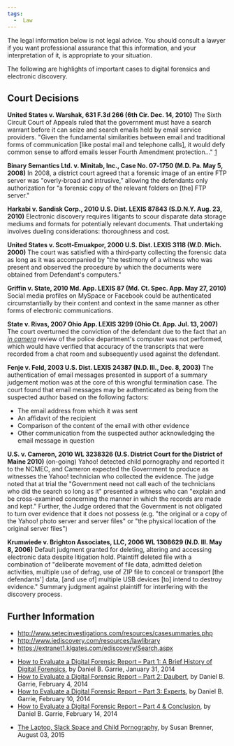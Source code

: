 ```yaml
---
tags:
  -  Law
---
```

The legal information below is not legal advice. You should consult a
lawyer if you want professional assurance that this information, and
your interpretation of it, is appropriate to your situation.

The following are highlights of important cases to digital forensics and
electronic discovery.

## Court Decisions

**United States v. Warshak, 631 F.3d 266 (6th Cir. Dec. 14, 2010)**
The Sixth Circuit Court of Appeals ruled that the government must have a
search warrant before it can seize and search emails held by email
service providers. "Given the fundamental similarities between email and
traditional forms of communication \[like postal mail and telephone
calls\], it would defy common sense to afford emails lesser Fourth
Amendment protection..."
[1](https://www.eff.org/files/warshak_opinion_121410.pdf)

**Binary Semantics Ltd. v. Minitab, Inc., Case No. 07‐1750 (M.D. Pa. May
5, 2008)**
In 2008, a district court agreed that a forensic image of an entire FTP
server was "overly‐broad and intrusive,” allowing the defendants only
authorization for “a forensic copy of the relevant folders on \[the\]
FTP server."

**Harkabi v. Sandisk Corp., 2010 U.S. Dist. LEXIS 87843 (S.D.N.Y. Aug.
23, 2010)**
Electronic discovery requires litigants to scour disparate data storage
mediums and formats for potentially relevant documents. That undertaking
involves dueling considerations: thoroughness and cost.

**United States v. Scott‐Emuakpor, 2000 U.S. Dist. LEXIS 3118 (W.D.
Mich. 2000)**
The court was satisfied with a third‐party collecting the forensic data
as long as it was accompanied by "the testimony of a witness who was
present and observed the procedure by which the documents were obtained
from Defendant's computers."

**Griffin v. State, 2010 Md. App. LEXIS 87 (Md. Ct. Spec. App. May 27,
2010)**
Social media profiles on MySpace or Facebook could be authenticated
circumstantially by their content and context in the same manner as
other forms of electronic communications.

**State v. Rivas, 2007 Ohio App. LEXIS 3299 (Ohio Ct. App. Jul. 13,
2007)**
The court overturned the conviction of the defendant due to the fact
that an *[in camera](http://en.wikipedia.org/wiki/In_camera)* review of
the police department's computer was not performed, which would have
verified that accuracy of the transcripts that were recorded from a chat
room and subsequently used against the defendant.

**Fenje v. Feld, 2003 U.S. Dist. LEXIS 24387 (N.D. Ill., Dec. 8,
2003)**
The authentication of email messages presented in support of a summary
judgement motion was at the core of this wrongful termination case. The
court found that email messages may be authenticated as being from the
suspected author based on the following factors:

- The email address from which it was sent
- An affidavit of the recipient
- Comparison of the content of the email with other evidence
- Other communication from the suspected author acknowledging the email
  message in question

**U.S. v. Cameron, 2010 WL 3238326 (U.S. District Court for the District
of Maine 2010)** (on-going)
Yahoo! detected child pornography and reported it to the NCMEC, and
Cameron expected the Government to produce as witnesses the Yahoo!
technician who collected the evidence. The judge noted that at trial the
"Government need not call each of the technicians who did the search so
long as it" presented a witness who can "explain and be cross-examined
concerning the manner in which the records are made and kept." Further,
the Judge ordered that the Government is not obligated to turn over
evidence that it does not possess (e.g. "the original or a copy of the
Yahoo! photo server and server files" or "the physical location of the
original server files")

**Krumwiede v. Brighton Associates, LLC, 2006 WL 1308629 (N.D. Ill. May
8, 2006)** Default judgment granted for deleting, altering and accessing
electronic data despite litigation hold. Plaintiff deleted file with a
combination of "deliberate movement of file data, admitted deletion
activities, multiple use of defrag, use of ZIP file to conceal or
transport \[the defendants'\] data, \[and use of\] multiple USB devices
\[to\] intend to destroy evidence." Summary judgment against plaintiff
for interfering with the discovery process.

## Further Information

- [<http://www.setecinvestigations.com/resources/casesummaries.php>](http://www.setecinvestigations.com/resources/casesummaries.php)
- [<http://www.iediscovery.com/resources/lawlibrary>](http://www.iediscovery.com/resources/lawlibrary)
- [<https://extranet1.klgates.com/ediscovery/Search.aspx>](https://extranet1.klgates.com/ediscovery/Search.aspx)

<!-- -->

- [How to Evaluate a Digital Forensic Report – Part 1: A Brief History
  of Digital
  Forensics](http://www.lawandforensics.com/evaluate-digital-forensic-report-part-1-4/),
  by Daniel B. Garrie, January 31, 2014
- [How to Evaluate a Digital Forensic Report – Part 2:
  Daubert](http://www.lawandforensics.com/evaluate-digital-forensic-report-part-2-4/),
  by Daniel B. Garrie, February 4, 2014
- [How to Evaluate a Digital Forensic Report – Part 3:
  Experts](http://www.lawandforensics.com/evaluate-digital-forensic-report-part-3-4/),
  by Daniel B. Garrie, February 10, 2014
- [How to Evaluate a Digital Forensic Report – Part 4 &
  Conclusion](http://www.lawandforensics.com/evaluate-digital-forensic-report-part-4-4/),
  by Daniel B. Garrie, February 14, 2014

<!-- -->

- [The Laptop, Slack Space and Child
  Pornography](http://cyb3rcrim3.blogspot.com/2015/08/the-laptop-slack-space-and-child.html),
  by Susan Brenner, August 03, 2015


